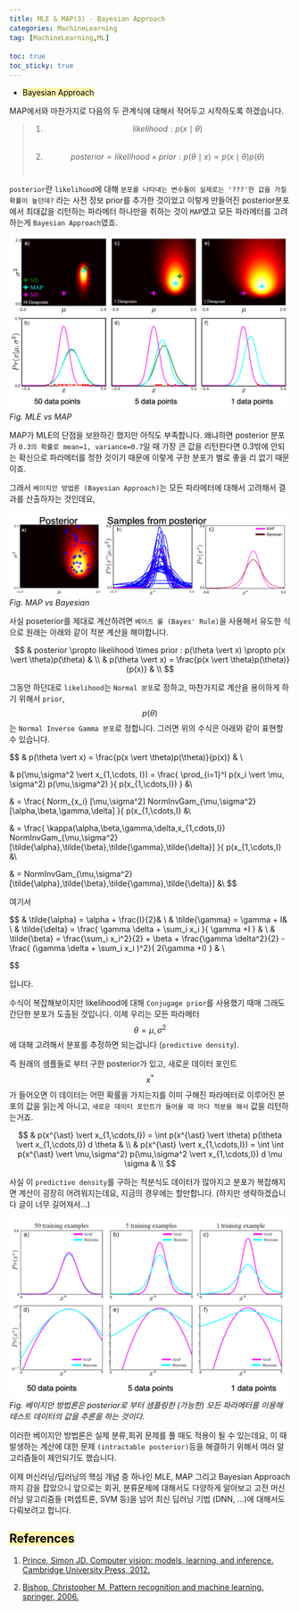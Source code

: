 ```yaml
---
title: MLE & MAP(3) - Bayesian Approach
categories: MachineLearning
tag: [MachineLearning,ML]

toc: true
toc_sticky: true
---
```


- <mark style='background-color: #fff5b1'> Bayesian Approach </mark>

MAP에서와 마찬가지로 다음의 두 관계식에 대해서 적어두고 시작하도록 하겠습니다. 

> 1. $$likelihood : p(x\mid\theta)$$ <br>
> 2. $$posterior \propto likelihood \times prior : p(\theta \mid x) \propto p(x \mid \theta)p(\theta)$$ <br> 

`posterior`란 `likelihood`에 대해 `분포를 나타내는 변수들이 실제로는 '???'한 값을 가질 확률이 높던데?` 라는 사전 정보 prior를 추가한 것이었고
이렇게 만들어진 posterior분포에서 최대값을 리턴하는 파라메터 하나만을 취하는 것이 `MAP`였고 모든 파라메터를 고려하는게 `Bayesian Approach`였죠. 


![bayesian1](/assets/images/Bayesian/bayesian1.png)
*Fig. MLE vs MAP*

MAP가 MLE의 단점을 보완하긴 했지만 아직도 부족합니다.
왜냐하면 posterior 분포가 `0.3의 확률로 mean=1, variance=0.7`일 때 가장 큰 값을 리턴한다면 0.3밖에 안되는 확신으로 파라메터를 정한 것이기 때문에 이렇게 구한 분포가 별로 좋을 리 없기 때문이죠.


그래서 `베이지안 방법론 (Bayesian Approach)`는 모든 파라메터에 대해서 고려해서 결과를 산출하자는 것인데요, 

![bayesian3](/assets/images/Bayesian/bayesian3.png)
*Fig. MAP vs Bayesian*

사실 poseterior를 제대로 계산하려면 `베이즈 룰 (Bayes' Rule)`을 사용해서 유도한 식으로 원래는 아래와 같이 적분 계산을 해야합니다.

$$
& posterior \propto likelihood \times prior : p(\theta \vert x) \propto p(x \vert \theta)p(\theta) & \\
& p(\theta \vert x) = \frac{p(x \vert \theta)p(\theta)}{p(x)} & \\
$$

그동안 하던대로 `likelihood`는 `Normal 분포`로 정하고, 마찬가지로 계산을 용이하게 하기 위해서 `prior`, $$p(\theta)$$는 `Normal Inverse Gamma 분포`로 정합니다. 그러면 위의 수식은 아래와 같이 표현할 수 있습니다.

$$
& p(\theta \vert x) = \frac{p(x \vert \theta)p(\theta)}{p(x)} & \\

& p(\mu,\sigma^2 \vert x_{1,\cdots, I}) = \frac{ \prod_{i=1}^I p(x_i \vert \mu, \sigma^2) p(\mu,\sigma^2) }{ p(x_{1,\cdots,I})  } &\\

&  = \frac{ Norm_{x_i} [\mu,\sigma^2] NormInvGam_{\mu,\sigma^2}[\alpha,\beta,\gamma,\delta] }{ p(x_{1,\cdots,I} &\\

& = \frac{ \kappa(\alpha,\beta,\gamma,\delta,x_{1,cdots,I}) NormInvGam_{\mu,\sigma^2}[\tilde{\alpha},\tilde{\beta},\tilde{\gamma},\tilde{\delta}] }{ p(x_{1,\cdots,I} &\\

& = NormInvGam_{\mu,\sigma^2} [\tilde{\alpha},\tilde{\beta},\tilde{\gamma},\tilde{\delta}] &\\
$$

여기서 

$$
& \tilde{\alpha} = \alpha + \frac{I}{2}& \\
& \tilde{\gamma} = \gamma + I& \\
& \tilde{\delta} = \frac{ \gamma \delta + \sum_i x_i }{ \gamma +I } & \\
& \tilde{\beta} = \frac{\sum_i x_i^2}{2} + \beta + \frac{\gamma \delta^2}{2} - \frac{ (\gamma \delta + \sum_i x_i )^2}{ 2(\gamma +I) } & \\

$$

입니다.


수식이 복잡해보이지만 likelihood에 대해 `Conjugage prior`를 사용했기 때매 그래도 간단한 분포가 도출된 것입니다.
이제 우리는 모든 파라메터 $$\theta=\mu,\sigma^2$$에 대해 고려해서 분포를 추정하면 되는겁니다 (`predictive density`).


즉 원래의 
샘플들로 부터 구한 posterior가 있고, 새로운 데이터 포인트 $$x^{\ast}$$가 들어오면 이 데이터는 어떤 확률을 가지는지를 이미 구해진 파라메터로 이루어진 분포의 값을 읽는게 아니고, `새로운 데이터 포인트가 들어올 때 마다 적분을 해서` 값을 리턴하는거죠.


$$
& p(x^{\ast} \vert x_{1,\cdots,I}) = \int p(x^{\ast} \vert \theta) p(\theta \vert x_{1,\cdots,I}) d \theta & \\
& p(x^{\ast} \vert x_{1,\cdots,I}) = \int \int p(x^{\ast} \vert \mu,\sigma^2) p(\mu,\sigma^2 \vert x_{1,\cdots,I}) d \mu \sigma & \\
$$

사실 이 `predictive density`를 구하는 적분식도 데이터가 많아지고 분포가 복잡해지면 계산이 굉장히 어려워지는데요, 지금의 경우에는 할만합니다. (하지만 생략하겠습니다 글이 너무 길어져서...)

![bayesian4](/assets/images/Bayesian/bayesian4.png)
*Fig. 베이지안 방법론은 posterior로 부터 샘플링한 (가능한) 모든 파라메터를 이용해 테스트 데이터의 값을 추론을 하는 것이다.*


이러한 베이지안 방법론은 실제 분류,회귀 문제를 풀 때도 적용이 될 수 있는데요, 이 때 발생하는 계산에 대한 문제 `(intractable posterior)`등을 해결하기 위해서 여러 알고리즘들이 제안되기도 했습니다.


이제 머신러닝/딥러닝의 핵심 개념 중 하나인 MLE, MAP 그리고 Bayesian Approach까지 감을 잡았으니 앞으로는 회귀, 분류문제에 대해서도 다양하게 알아보고 고전 머신러닝 알고리즘들 (퍼셉트론, SVM 등)을 넘어 최신 딥러닝 기법 (DNN, ...)에 대해서도 다뤄보려고 합니다.






## <mark style='background-color: #fff5b1'> References </mark>

1. [Prince, Simon JD. Computer vision: models, learning, and inference. Cambridge University Press, 2012.](http://www.computervisionmodels.com/)

2. [Bishop, Christopher M. Pattern recognition and machine learning. springer, 2006.](https://www.microsoft.com/en-us/research/people/cmbishop/prml-book/)

